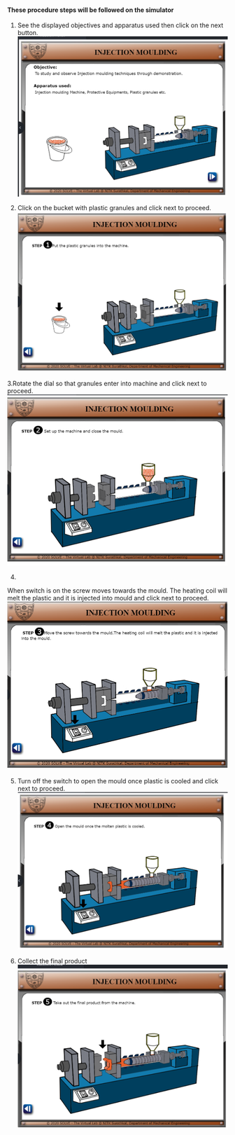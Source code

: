 #### These procedure steps will be followed on the simulator

1. See the displayed objectives and apparatus used then click on the next button.<br>
![alt text](images/fly1.png)<br>

2. Click on the bucket with plastic granules and click next to proceed.<br>
![alt text](images/fly2.png)<br>

3.Rotate the dial so that granules enter into machine and click next to proceed.<br>
![alt text](images/fly3.png)<br>

4. 
 When switch is on the screw moves towards the mould. The heating coil will melt the plastic and it is injected into mould and click next to proceed.<br>
![alt text](images/fly4.png)<br>

5. Turn off the switch to open the mould once plastic is cooled  and click next to proceed.<br>
![alt text](images/fly5.png)<br>

6.  Collect the final product<br>
![alt text](images/fly6.png)<br>
